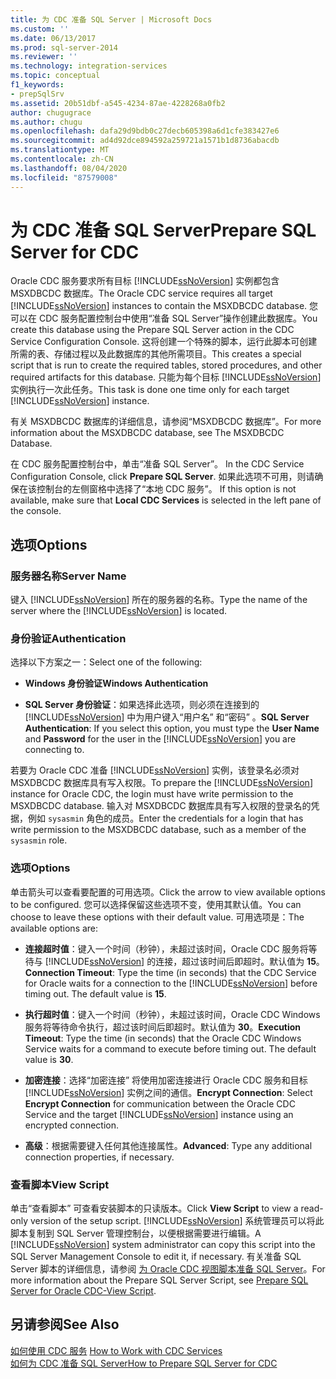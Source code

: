 ```yaml
---
title: 为 CDC 准备 SQL Server | Microsoft Docs
ms.custom: ''
ms.date: 06/13/2017
ms.prod: sql-server-2014
ms.reviewer: ''
ms.technology: integration-services
ms.topic: conceptual
f1_keywords:
- prepSqlSrv
ms.assetid: 20b51dbf-a545-4234-87ae-4228268a0fb2
author: chugugrace
ms.author: chugu
ms.openlocfilehash: dafa29d9bdb0c27decb605398a6d1cfe383427e6
ms.sourcegitcommit: ad4d92dce894592a259721a1571b1d8736abacdb
ms.translationtype: MT
ms.contentlocale: zh-CN
ms.lasthandoff: 08/04/2020
ms.locfileid: "87579008"
---
```

# <a name="prepare-sql-server-for-cdc"></a><span data-ttu-id="cdec3-102">为 CDC 准备 SQL Server</span><span class="sxs-lookup"><span data-stu-id="cdec3-102">Prepare SQL Server for CDC</span></span>
  <span data-ttu-id="cdec3-103">Oracle CDC 服务要求所有目标 [!INCLUDE[ssNoVersion](../../includes/ssnoversion-md.md)] 实例都包含 MSXDBCDC 数据库。</span><span class="sxs-lookup"><span data-stu-id="cdec3-103">The Oracle CDC service requires all target [!INCLUDE[ssNoVersion](../../includes/ssnoversion-md.md)] instances to contain the MSXDBCDC database.</span></span> <span data-ttu-id="cdec3-104">您可以在 CDC 服务配置控制台中使用“准备 SQL Server”操作创建此数据库。</span><span class="sxs-lookup"><span data-stu-id="cdec3-104">You create this database using the Prepare SQL Server action in the CDC Service Configuration Console.</span></span> <span data-ttu-id="cdec3-105">这将创建一个特殊的脚本，运行此脚本可创建所需的表、存储过程以及此数据库的其他所需项目。</span><span class="sxs-lookup"><span data-stu-id="cdec3-105">This creates a special script that is run to create the required tables, stored procedures, and other required artifacts for this database.</span></span> <span data-ttu-id="cdec3-106">只能为每个目标 [!INCLUDE[ssNoVersion](../../includes/ssnoversion-md.md)] 实例执行一次此任务。</span><span class="sxs-lookup"><span data-stu-id="cdec3-106">This task is done one time only for each target [!INCLUDE[ssNoVersion](../../includes/ssnoversion-md.md)] instance.</span></span>  
  
 <span data-ttu-id="cdec3-107">有关 MSXDBCDC 数据库的详细信息，请参阅“MSXDBCDC 数据库”。</span><span class="sxs-lookup"><span data-stu-id="cdec3-107">For more information about the MSXDBCDC database, see The MSXDBCDC Database.</span></span>  
  
 <span data-ttu-id="cdec3-108">在 CDC 服务配置控制台中，单击“准备 SQL Server”。 </span><span class="sxs-lookup"><span data-stu-id="cdec3-108">In the CDC Service Configuration Console, click **Prepare SQL Server**.</span></span> <span data-ttu-id="cdec3-109">如果此选项不可用，则请确保在该控制台的左侧窗格中选择了“本地 CDC 服务”。 </span><span class="sxs-lookup"><span data-stu-id="cdec3-109">If this option is not available, make sure that **Local CDC Services** is selected in the left pane of the console.</span></span>  
  
## <a name="options"></a><span data-ttu-id="cdec3-110">选项</span><span class="sxs-lookup"><span data-stu-id="cdec3-110">Options</span></span>  
  
### <a name="server-name"></a><span data-ttu-id="cdec3-111">服务器名称</span><span class="sxs-lookup"><span data-stu-id="cdec3-111">Server Name</span></span>  
 <span data-ttu-id="cdec3-112">键入 [!INCLUDE[ssNoVersion](../../includes/ssnoversion-md.md)] 所在的服务器的名称。</span><span class="sxs-lookup"><span data-stu-id="cdec3-112">Type the name of the server where the [!INCLUDE[ssNoVersion](../../includes/ssnoversion-md.md)] is located.</span></span>  
  
### <a name="authentication"></a><span data-ttu-id="cdec3-113">身份验证</span><span class="sxs-lookup"><span data-stu-id="cdec3-113">Authentication</span></span>  
 <span data-ttu-id="cdec3-114">选择以下方案之一：</span><span class="sxs-lookup"><span data-stu-id="cdec3-114">Select one of the following:</span></span>  
  
-   <span data-ttu-id="cdec3-115">**Windows 身份验证**</span><span class="sxs-lookup"><span data-stu-id="cdec3-115">**Windows Authentication**</span></span>  
  
-   <span data-ttu-id="cdec3-116">**SQL Server 身份验证**：如果选择此选项，则必须在连接到的 [!INCLUDE[ssNoVersion](../../includes/ssnoversion-md.md)] 中为用户键入“用户名”  和“密码”  。</span><span class="sxs-lookup"><span data-stu-id="cdec3-116">**SQL Server Authentication**: If you select this option, you must type the **User Name** and **Password** for the user in the [!INCLUDE[ssNoVersion](../../includes/ssnoversion-md.md)] you are connecting to.</span></span>  
  
 <span data-ttu-id="cdec3-117">若要为 Oracle CDC 准备 [!INCLUDE[ssNoVersion](../../includes/ssnoversion-md.md)] 实例，该登录名必须对 MSXDBCDC 数据库具有写入权限。</span><span class="sxs-lookup"><span data-stu-id="cdec3-117">To prepare the [!INCLUDE[ssNoVersion](../../includes/ssnoversion-md.md)] instance for Oracle CDC, the login must have write permission to the MSXDBCDC database.</span></span> <span data-ttu-id="cdec3-118">输入对 MSXDBCDC 数据库具有写入权限的登录名的凭据，例如 `sysasmin` 角色的成员。</span><span class="sxs-lookup"><span data-stu-id="cdec3-118">Enter the credentials for a login that has write permission to the MSXDBCDC database, such as a member of the `sysasmin` role.</span></span>  
  
### <a name="options"></a><span data-ttu-id="cdec3-119">选项</span><span class="sxs-lookup"><span data-stu-id="cdec3-119">Options</span></span>  
 <span data-ttu-id="cdec3-120">单击箭头可以查看要配置的可用选项。</span><span class="sxs-lookup"><span data-stu-id="cdec3-120">Click the arrow to view available options to be configured.</span></span> <span data-ttu-id="cdec3-121">您可以选择保留这些选项不变，使用其默认值。</span><span class="sxs-lookup"><span data-stu-id="cdec3-121">You can choose to leave these options with their default value.</span></span> <span data-ttu-id="cdec3-122">可用选项是：</span><span class="sxs-lookup"><span data-stu-id="cdec3-122">The available options are:</span></span>  
  
-   <span data-ttu-id="cdec3-123">**连接超时值**：键入一个时间（秒钟），未超过该时间，Oracle CDC 服务将等待与 [!INCLUDE[ssNoVersion](../../includes/ssnoversion-md.md)] 的连接，超过该时间后即超时。默认值为 **15**。</span><span class="sxs-lookup"><span data-stu-id="cdec3-123">**Connection Timeout**: Type the time (in seconds) that the CDC Service for Oracle waits for a connection to the [!INCLUDE[ssNoVersion](../../includes/ssnoversion-md.md)] before timing out. The default value is **15**.</span></span>  
  
-   <span data-ttu-id="cdec3-124">**执行超时值**：键入一个时间（秒钟），未超过该时间，Oracle CDC Windows 服务将等待命令执行，超过该时间后即超时。默认值为 **30**。</span><span class="sxs-lookup"><span data-stu-id="cdec3-124">**Execution Timeout**: Type the time (in seconds) that the Oracle CDC Windows Service waits for a command to execute before timing out. The default value is **30**.</span></span>  
  
-   <span data-ttu-id="cdec3-125">**加密连接**：选择“加密连接”  将使用加密连接进行 Oracle CDC 服务和目标 [!INCLUDE[ssNoVersion](../../includes/ssnoversion-md.md)] 实例之间的通信。</span><span class="sxs-lookup"><span data-stu-id="cdec3-125">**Encrypt Connection**: Select **Encrypt Connection** for communication between the Oracle CDC Service and the target [!INCLUDE[ssNoVersion](../../includes/ssnoversion-md.md)] instance using an encrypted connection.</span></span>  
  
-   <span data-ttu-id="cdec3-126">**高级**：根据需要键入任何其他连接属性。</span><span class="sxs-lookup"><span data-stu-id="cdec3-126">**Advanced**: Type any additional connection properties, if necessary.</span></span>  
  
### <a name="view-script"></a><span data-ttu-id="cdec3-127">查看脚本</span><span class="sxs-lookup"><span data-stu-id="cdec3-127">View Script</span></span>  
 <span data-ttu-id="cdec3-128">单击“查看脚本”  可查看安装脚本的只读版本。</span><span class="sxs-lookup"><span data-stu-id="cdec3-128">Click **View Script** to view a read-only version of the setup script.</span></span> <span data-ttu-id="cdec3-129">[!INCLUDE[ssNoVersion](../../includes/ssnoversion-md.md)] 系统管理员可以将此脚本复制到 SQL Server 管理控制台，以便根据需要进行编辑。</span><span class="sxs-lookup"><span data-stu-id="cdec3-129">A [!INCLUDE[ssNoVersion](../../includes/ssnoversion-md.md)] system administrator can copy this script into the SQL Server Management Console to edit it, if necessary.</span></span> <span data-ttu-id="cdec3-130">有关准备 SQL Server 脚本的详细信息，请参阅 [为 Oracle CDC 视图脚本准备 SQL Server](prepare-sql-server-for-oracle-cdc-view-script.md)。</span><span class="sxs-lookup"><span data-stu-id="cdec3-130">For more information about the Prepare SQL Server Script, see [Prepare SQL Server for Oracle CDC-View Script](prepare-sql-server-for-oracle-cdc-view-script.md).</span></span>  
  
## <a name="see-also"></a><span data-ttu-id="cdec3-131">另请参阅</span><span class="sxs-lookup"><span data-stu-id="cdec3-131">See Also</span></span>  
 <span data-ttu-id="cdec3-132">[如何使用 CDC 服务](work-with-cdc-services.md) </span><span class="sxs-lookup"><span data-stu-id="cdec3-132">[How to Work with CDC Services](work-with-cdc-services.md) </span></span>  
 [<span data-ttu-id="cdec3-133">如何为 CDC 准备 SQL Server</span><span class="sxs-lookup"><span data-stu-id="cdec3-133">How to Prepare SQL Server for CDC</span></span>](prepare-sql-server-for-cdc.md)  
  
  
